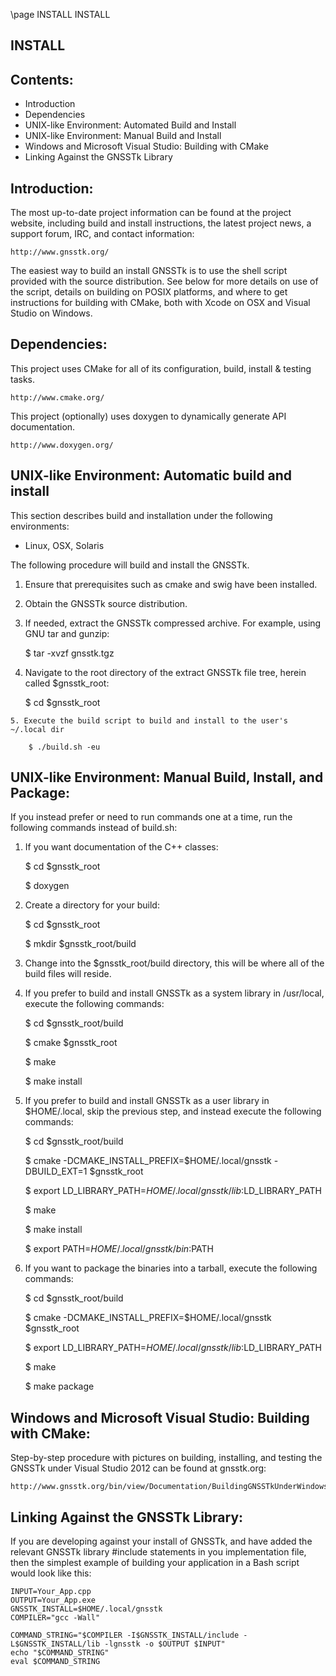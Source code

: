 \page INSTALL INSTALL

INSTALL
-------

Contents:
---------

* Introduction
* Dependencies
* UNIX-like Environment: Automated Build and Install
* UNIX-like Environment: Manual Build and Install
* Windows and Microsoft Visual Studio: Building with CMake
* Linking Against the GNSSTk Library

Introduction:
-------------

The most up-to-date project information can be found at the project website,
including build and install instructions, the latest project news, a support
forum, IRC, and contact information:

    http://www.gnsstk.org/

The easiest way to build an install GNSSTk is to use the shell script provided
with the source distribution. See below for more details on use of the script,
details on building on POSIX platforms, and where to get instructions for
building with CMake, both with Xcode on OSX and Visual Studio on Windows.


Dependencies:
-------------

This project uses CMake for all of its configuration, build, install & testing tasks.

    http://www.cmake.org/

This project (optionally) uses doxygen to dynamically generate API documentation.

    http://www.doxygen.org/


UNIX-like Environment: Automatic build and install
-------------------------------------------

This section describes build and installation under the following environments:

   - Linux, OSX, Solaris

The following procedure will build and install the GNSSTk.

   1. Ensure that prerequisites such as cmake and swig have been installed.

   2. Obtain the GNSSTk source distribution.

   3. If needed, extract the GNSSTk compressed archive.
      For example, using GNU tar and gunzip:

         $ tar -xvzf gnsstk.tgz

   4. Navigate to the root directory of the extract GNSSTk file tree, herein
      called $gnsstk_root:

         $ cd $gnsstk_root

    5. Execute the build script to build and install to the user's ~/.local dir

        $ ./build.sh -eu


UNIX-like Environment: Manual Build, Install, and Package:
----------------------------------------------------------

If you instead prefer or need to run commands one at a time, run the following
commands instead of build.sh:

   1. If you want documentation of the C++ classes:

         $ cd $gnsstk_root

         $ doxygen

   2. Create a directory for your build:

         $ cd $gnsstk_root

         $ mkdir $gnsstk_root/build

   3. Change into the $gnsstk_root/build directory, this will be where all of the
      build files will reside.

   4. If you prefer to build and install GNSSTk as a system library in /usr/local,
      execute the following commands:

         $ cd $gnsstk_root/build

         $ cmake $gnsstk_root

         $ make

         $ make install

   5. If you prefer to build and install GNSSTk as a user library in $HOME/.local,
      skip the previous step, and instead execute the following commands:

         $ cd $gnsstk_root/build

         $ cmake -DCMAKE_INSTALL_PREFIX=$HOME/.local/gnsstk -DBUILD_EXT=1 $gnsstk_root

         $ export LD_LIBRARY_PATH=$HOME/.local/gnsstk/lib:$LD_LIBRARY_PATH

         $ make

         $ make install

         $ export PATH=$HOME/.local/gnsstk/bin:$PATH

   6. If you want to package the binaries into a tarball, execute the following commands:

         $ cd $gnsstk_root/build

         $ cmake -DCMAKE_INSTALL_PREFIX=$HOME/.local/gnsstk $gnsstk_root

         $ export LD_LIBRARY_PATH=$HOME/.local/gnsstk/lib:$LD_LIBRARY_PATH

         $ make

         $ make package



Windows and Microsoft Visual Studio: Building with CMake:
---------------------------------------------------------

Step-by-step procedure with pictures on building, installing, and testing the GNSSTk under Visual Studio
2012 can be found at gnsstk.org:

    http://www.gnsstk.org/bin/view/Documentation/BuildingGNSSTkUnderWindows


Linking Against the GNSSTk Library:
----------------------------------

If you are developing against your install of GNSSTk, and have added
the relevant GNSSTk library \#include statements in you implementation file,
then the simplest example of building your application in a Bash script
would look like this:

    INPUT=Your_App.cpp
    OUTPUT=Your_App.exe
    GNSSTK_INSTALL=$HOME/.local/gnsstk
    COMPILER="gcc -Wall"

    COMMAND_STRING="$COMPILER -I$GNSSTK_INSTALL/include -L$GNSSTK_INSTALL/lib -lgnsstk -o $OUTPUT $INPUT"
    echo "$COMMAND_STRING"
    eval $COMMAND_STRING
